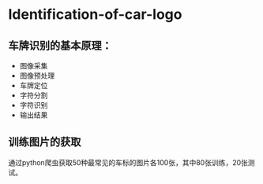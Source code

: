 # Identification-of-car-logo

## 车牌识别的基本原理：
+ 图像采集
+ 图像预处理
+ 车牌定位
+ 字符分割
+ 字符识别
+ 输出结果


## 训练图片的获取

通过python爬虫获取50种最常见的车标的图片各100张，其中80张训练，20张测试。
